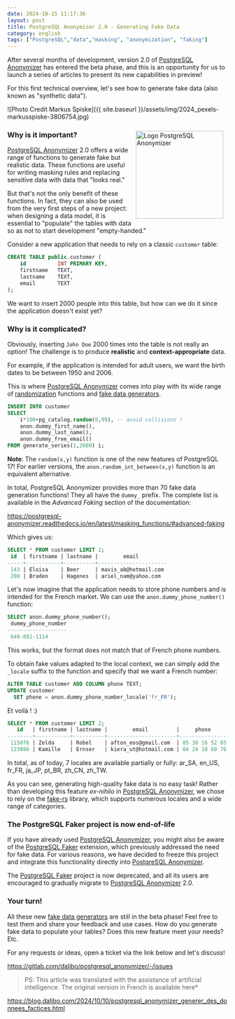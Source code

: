 ```yaml
---
date: 2024-10-15 11:17:36
layout: post
title: PostgreSQL Anonymizer 2.0 - Generating Fake Data
category: english
tags: ["PostgreSQL","data","masking", "anonymization", "faking"]
---
```



[PostgreSQL Anonymizer]: https://postgresql-anonymizer.readthedocs.io/

After several months of development, version 2.0 of [PostgreSQL Anonymizer] has entered the beta phase, 
and this is an opportunity for us to launch a series of articles to present its new capabilities in preview!

For this first technical overview, let's see how to generate fake data (also known as "synthetic data").


<!--MORE-->

![Photo Credit Markus Spiske]({{ site.baseurl }}/assets/img/2024_pexels-markusspiske-3806754.jpg)

<img src="{{ site.baseurl }}/assets/img/logo_pg_anonymizer_picto.png" alt="Logo PostgreSQL Anonymizer" style="float: right; padding: 10px; width: 200px;">

### Why is it important?

[PostgreSQL Anonymizer] 2.0 offers a wide range of functions to generate fake but realistic data. 
These functions are useful for writing masking rules and replacing sensitive data with data that "looks real."

But that's not the only benefit of these functions. In fact, they can also be used from the very first steps 
of a new project: when designing a data model, it is essential to "populate" the tables with data so as not 
to start development "empty-handed."

Consider a new application that needs to rely on a classic `customer` table:

``` sql
CREATE TABLE public.customer (
    id          INT PRIMARY KEY,
    firstname   TEXT,
    lastname    TEXT,
    email       TEXT
);
```

We want to insert 2000 people into this table, but how can we do it since the 
application doesn't exist yet?

### Why is it complicated?

Obviously, inserting `John Doe` 2000 times into the table is not really an option! 
The challenge is to produce **realistic** and **context-appropriate** data.

For example, if the application is intended for adult users, we want the birth dates to be between 
1950 and 2006.

This is where [PostgreSQL Anonymizer] comes into play with its wide range of [randomization] 
functions and [fake data generators].

[randomization]: https://postgresql-anonymizer.readthedocs.io/en/latest/masking_functions/#randomization
[fake data generators]: https://postgresql-anonymizer.readthedocs.io/en/latest/masking_functions/#advanced-faking

``` sql
INSERT INTO customer
SELECT
	i*100+pg_catalog.random(0,99), -- avoid collisions !
	anon.dummy_first_name(),
	anon.dummy_last_name(),
	anon.dummy_free_email()
FROM generate_series(1,2000) i;
```

**Note**: The `random(x,y)` function is one of the new features of PostgreSQL 17! 
For earlier versions, the `anon.random_int_between(x,y)` function is an 
equivalent alternative.

In total, PostgreSQL Anonymizer provides more than 70 fake data generation functions! 
They all have the `dummy_` prefix. The complete list is available in the _Advanced Faking_ 
section of the documentation:

<https://postgresql-anonymizer.readthedocs.io/en/latest/masking_functions/#advanced-faking>

Which gives us:

``` sql
SELECT * FROM customer LIMIT 2;
 id  | firstname | lastname |        email
-----+-----------+----------+----------------------
 143 | Eloisa    | Beer     | mavis_ab@hotmail.com
 200 | Braden    | Hagenes  | ariel_nam@yahoo.com
```

Let's now imagine that the application needs to store phone numbers and is 
intended for the French market. We can use the `anon.dummy_phone_number()` function:

``` sql
SELECT anon.dummy_phone_number();
 dummy_phone_number
-------------------
 648-881-1114
```

This works, but the format does not match that of French phone numbers.

To obtain fake values adapted to the local context, we can simply add the 
`_locale` suffix to the function and specify that we want a French number:

``` sql
ALTER TABLE customer ADD COLUMN phone TEXT;
UPDATE customer 
  SET phone = anon.dummy_phone_number_locale('fr_FR');
```

Et voilà ! :)

``` sql
SELECT * FROM customer LIMIT 2;
   id   | firstname | lastname |        email         |     phone
--------+-----------+----------+----------------------+----------------
 115076 | Zelda     | Robel    | afton_eos@gmail.com  | 05 38 16 52 85
 123886 | Kamille   | Ernser   | kiera_ut@hotmail.com | 04 24 18 60 76
```

In total, as of today, 7 locales are available partially or fully: 
ar_SA, en_US, fr_FR, ja_JP, pt_BR, zh_CN, zh_TW.

As you can see, generating high-quality fake data is no easy task! Rather 
than developing this feature *ex-nihilo* in [PostgreSQL Anonymizer], we chose to rely on 
the [fake-rs] library, which supports numerous locales and a wide range of categories.

[fake-rs]: https://github.com/cksac/fake-rs

### The PostgreSQL Faker project is now end-of-life

If you have already used [PostgreSQL Anonymizer], you might also be aware of the [PostgreSQL Faker] 
extension, which previously addressed the need for fake data. For various reasons, we have decided 
to freeze this project and integrate this functionality directly into [PostgreSQL Anonymizer].

The [PostgreSQL Faker] project is now deprecated, and all its users are encouraged to gradually 
migrate to [PostgreSQL Anonymizer] 2.0.

[PostgreSQL Faker]: https://gitlab.com/dalibo/postgresql_faker

### Your turn!

All these new [fake data generators] are still in the beta phase! Feel free to test them 
and share your feedback and use cases. How do you generate fake data to populate your tables? 
Does this new feature meet your needs? Etc.

For any requests or ideas, open a ticket via the link below and let's discuss!

<https://gitlab.com/dalibo/postgresql_anonymizer/-/issues>

> PS: This article was translated with the assistance of artificial intelligence.
> The original version in French is available here*

<https://blog.dalibo.com/2024/10/10/postgresql_anonymizer_generer_des_donnees_factices.html>